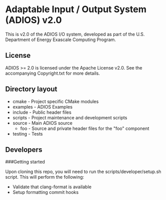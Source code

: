# Adaptable Input / Output System (ADIOS) v2.0
This is v2.0 of the ADIOS I/O system, developed as part of the
U.S. Department of Energy Exascale Computing Program.

## License
ADIOS >= 2.0 is licensed under the Apache License v2.0.  See the accompanying
Copyright.txt for more details.

## Directory layout

* cmake - Project specific CMake modules
* examples - ADIOS Examples
* include - Public header files 
* scripts - Project maintenance and development scripts
* source - Main ADIOS source
  * foo - Source and private header files for the "foo" component
* testing - Tests

## Developers

###Getting started

Upon cloning this repo, you will need to run the scripts/developer/setup.sh
script.  This will perform the following:

  * Validate that clang-format is available
  * Setup formatting commit hooks

